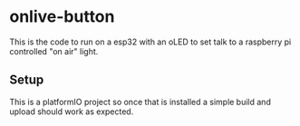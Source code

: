 # onlive-button

This is the code to run on a esp32 with an oLED to set talk to a raspberry pi controlled "on air" light.

## Setup

This is a platformIO project so once that is installed a simple build and upload should work as expected.

